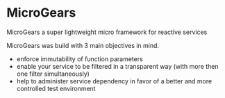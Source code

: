 # MicroGears
MicroGears a super lightweight micro framework for reactive services

MicroGears was build with 3 main objectives in mind.

* enforce immutability of function parameters
* enable your service to be filtered in a transparent way (with more then one filter simultaneously)
* help to administer service dependency in favor of a better and more controlled test environment
